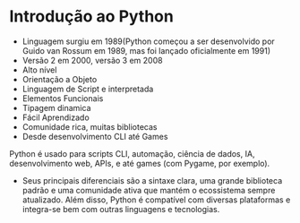 # **Introdução ao Python**

- Linguagem surgiu em 1989(Python começou a ser desenvolvido por Guido van Rossum em 1989, mas foi lançado oficialmente em 1991)
- Versão 2 em 2000, versão 3 em 2008
- Alto nível
- Orientação a Objeto
-  Linguagem de Script e interpretada
- Elementos Funcionais
- Tipagem dinamica 
- Fácil Aprendizado
- Comunidade rica, muitas bibliotecas
- Desde desenvolvimento CLI até Games

Python é usado para scripts CLI, automação, ciência de dados, IA, desenvolvimento web, APIs, e até games (com Pygame, por exemplo).

- Seus principais diferenciais são a sintaxe clara, uma grande biblioteca padrão e uma comunidade ativa que mantém o ecossistema sempre atualizado. Além disso, Python é compatível com diversas plataformas e integra-se bem com outras linguagens e tecnologias.



